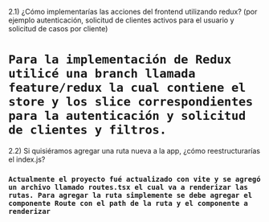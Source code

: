 2.1) ¿Cómo implementarías las acciones del frontend utilizando redux? (por ejemplo autenticación, solicitud de clientes activos para el usuario y solicitud de casos por cliente)
# `Para la implementación de Redux utilicé una branch llamada feature/redux la cual contiene el store y los slice correspondientes para la autenticación y solicitud de clientes y filtros.`

2.2) Si quisiéramos agregar una ruta nueva a la app, ¿cómo reestructurarías el index.js?
### `Actualmente el proyecto fué actualizado con vite y se agregó un archivo llamado routes.tsx el cual va a renderizar las rutas. Para agregar la ruta simplemente se debe agregar el componente Route con el path de la ruta y el componente a renderizar`